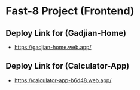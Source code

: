 # Fast-8 Project (Frontend)

## Deploy Link for (Gadjian-Home)
- https://gadjian-home.web.app/

## Deploy Link for (Calculator-App)
- https://calculator-app-b6d48.web.app/ 
